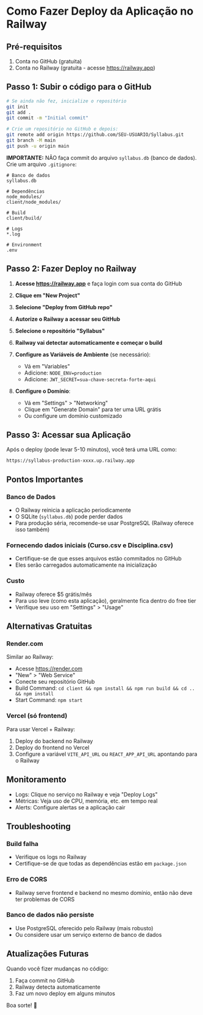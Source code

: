 # Como Fazer Deploy da Aplicação no Railway

## Pré-requisitos
1. Conta no GitHub (gratuita)
2. Conta no Railway (gratuita - acesse https://railway.app)

## Passo 1: Subir o código para o GitHub

```bash
# Se ainda não fez, inicialize o repositório
git init
git add .
git commit -m "Initial commit"

# Crie um repositório no GitHub e depois:
git remote add origin https://github.com/SEU-USUARIO/Syllabus.git
git branch -M main
git push -u origin main
```

**IMPORTANTE:** NÃO faça commit do arquivo `syllabus.db` (banco de dados). Crie um arquivo `.gitignore`:

```
# Banco de dados
syllabus.db

# Dependências
node_modules/
client/node_modules/

# Build
client/build/

# Logs
*.log

# Environment
.env
```

## Passo 2: Fazer Deploy no Railway

1. **Acesse https://railway.app** e faça login com sua conta do GitHub

2. **Clique em "New Project"**

3. **Selecione "Deploy from GitHub repo"**

4. **Autorize o Railway a acessar seu GitHub**

5. **Selecione o repositório "Syllabus"**

6. **Railway vai detectar automaticamente e começar o build**

7. **Configure as Variáveis de Ambiente** (se necessário):
   - Vá em "Variables"
   - Adicione: `NODE_ENV=production`
   - Adicione: `JWT_SECRET=sua-chave-secreta-forte-aqui`

8. **Configure o Domínio**:
   - Vá em "Settings" > "Networking"
   - Clique em "Generate Domain" para ter uma URL grátis
   - Ou configure um domínio customizado

## Passo 3: Acessar sua Aplicação

Após o deploy (pode levar 5-10 minutos), você terá uma URL como:
```
https://syllabus-production-xxxx.up.railway.app
```

## Pontos Importantes

### Banco de Dados
- O Railway reinicia a aplicação periodicamente
- O SQLite (`syllabus.db`) pode perder dados
- Para produção séria, recomende-se usar PostgreSQL (Railway oferece isso também)

### Fornecendo dados iniciais (Curso.csv e Disciplina.csv)
- Certifique-se de que esses arquivos estão commitados no GitHub
- Eles serão carregados automaticamente na inicialização

### Custo
- Railway oferece $5 grátis/mês
- Para uso leve (como esta aplicação), geralmente fica dentro do free tier
- Verifique seu uso em "Settings" > "Usage"

## Alternativas Gratuitas

### Render.com
Similar ao Railway:
- Acesse https://render.com
- "New" > "Web Service"
- Conecte seu repositório GitHub
- Build Command: `cd client && npm install && npm run build && cd .. && npm install`
- Start Command: `npm start`

### Vercel (só frontend)
Para usar Vercel + Railway:
1. Deploy do backend no Railway
2. Deploy do frontend no Vercel
3. Configure a variável `VITE_API_URL` ou `REACT_APP_API_URL` apontando para o Railway

## Monitoramento

- Logs: Clique no serviço no Railway e veja "Deploy Logs"
- Métricas: Veja uso de CPU, memória, etc. em tempo real
- Alerts: Configure alertas se a aplicação cair

## Troubleshooting

### Build falha
- Verifique os logs no Railway
- Certifique-se de que todas as dependências estão em `package.json`

### Erro de CORS
- Railway serve frontend e backend no mesmo domínio, então não deve ter problemas de CORS

### Banco de dados não persiste
- Use PostgreSQL oferecido pelo Railway (mais robusto)
- Ou considere usar um serviço externo de banco de dados

## Atualizações Futuras

Quando você fizer mudanças no código:
1. Faça commit no GitHub
2. Railway detecta automaticamente
3. Faz um novo deploy em alguns minutos

Boa sorte! 🚀

